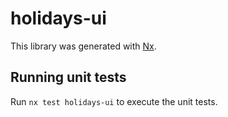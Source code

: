 # holidays-ui

This library was generated with [Nx](https://nx.dev).

## Running unit tests

Run `nx test holidays-ui` to execute the unit tests.
